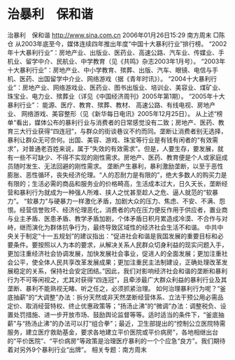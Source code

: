 # 治暴利　保和谐

治暴利　保和谐
http://www.sina.com.cn 2006年01月26日15:29 南方周末
□陈仓
从2003年底至今，媒体连续四年推出年度“中国十大暴利行业”排行榜。
“2002年十大暴利行业”：房地产业、出版业、医药业、高速公路、汽车业、传媒业、手机业、留学中介、民航业、中学教育（见《共鸣》杂志2003年1月号）。
“2003年十大暴利行业”：房地产业、中小学教育、殡葬、出版、汽车、眼镜、电信与手机、医药、出国留学中介业、网络游戏（据《青年时讯》）。
“2004十大暴利行业”：房地产业、网络游戏业、医药业、图书出版业、培训业、美容业、煤矿业、珠宝业、电力业、殡葬业（详见《中国经济周刊》2005年第1期）。
“2005年十大暴利行业”：
能源、医疗、教育、殡葬、教材、
高速公路、有线电视、房地产业、
网络游戏、美容整形（见《新华每日电讯》2005年12月25日）。
从上述“榜单“看出，媒体公布的暴利行业与消费者的日常感觉没有二致；房地产、医药、教育三大行业获得“四连冠”，与群众的街谈巷议不约而同。垄断让消费者别无选择，暴利让群众无可奈何。出国、美容、游戏、珠宝等行业是有钱有闲者的“有效需求”，对普通老百姓来说，属于“失效的有效需求”。但是，人要生存，要发展，就有一些不可缺少、不得不实现的刚性需求。房地产、医药、教育便是个人或家庭成员随时发生、无法回避的刚性需求。
垄断产生暴利，暴利激励垄断，以至于恶性膨胀、恶性循环，丧失经济伦理。“人的忍耐力是有限的”，绝大多数人的购买力是有限的；生活必需的商品和服务业的价格畸高，生活成本过大，日久天长，垄断经营和暴利行为就成为一种强人所难、挟人之忧甚至趁人之危、逼人就范的“软暴力”。
“软暴力”与硬暴力一样激化矛盾，加剧大众的压力、焦虑、不安、不满、怨恨。经营信誉败坏、经济伦理恶化，消费者的内在压力便反作用于供应者，置业商与业主矛盾、医患矛盾、教学矛盾加剧，个体矛盾日积月累造成冷漠、不合作与对峙，继而演化为群体抗争行为，最终导致区域性的经济社会生活不和谐。
中共中央关于制定“十一五规划”的建议指出：“促进社会和谐是我国发展的重要目标和必要条件。要按照以人为本的要求，从解决关系人民群众切身利益的现实问题入手，更加注重经济社会协调发展，加快发展社会事业，促进人的全面发展；更加注重社会公平，使全体人民共享改革发展成果；更加注重民主法制建设，正确处理改革发展稳定的关系，保持社会安定团结。”因此，我们对影响经济社会和谐的垄断和暴利行为不可等闲视之，尤其对获得“四连冠”，且牵涉最广大群众利益的暴利行业及其垄断、暴利不能熟视无睹、听之任之，必须抓紧治理。
如何治理暴利行为呢？“釜底抽薪”的“大调整”办法：拆分天然或非天然垄断经营体系、立法干预公用必需品定价、取消经营特权、终止优惠政策等；“扬汤止沸”的“微调”办法：调整税负、设置处罚措施、进一步开放市场、鼓励舆论监督等等。适时适当的条件下，“釜底抽薪”与“扬汤止沸”的办法可以打“组合拳”；最近，卫生部提出的“控制公立医院特需服务，建立医疗救助基金，要求各地建立平价医院或平价病房”，各地相继出台的“平价医院”、“平价病房”等政策是治理医疗暴利的一个个应急“良方”。我们期待着对另外9个暴利行业“出牌”。
相关专题：南方周末 

